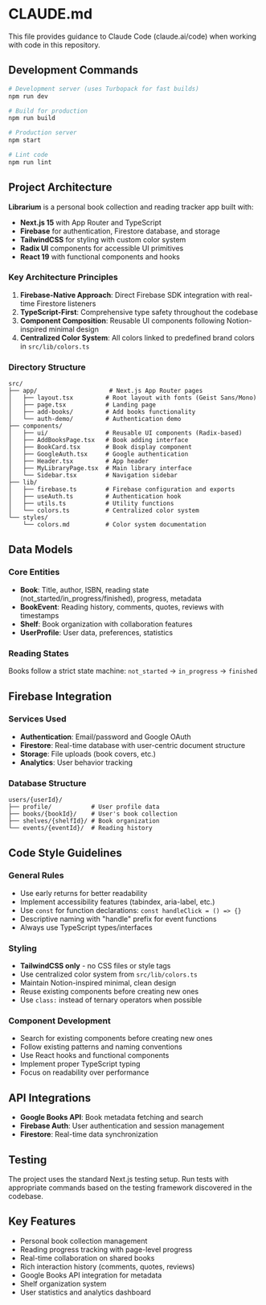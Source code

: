 # CLAUDE.md

This file provides guidance to Claude Code (claude.ai/code) when working with code in this repository.

## Development Commands

```bash
# Development server (uses Turbopack for fast builds)
npm run dev

# Build for production
npm run build

# Production server
npm start

# Lint code
npm run lint
```

## Project Architecture

**Librarium** is a personal book collection and reading tracker app built with:

- **Next.js 15** with App Router and TypeScript
- **Firebase** for authentication, Firestore database, and storage
- **TailwindCSS** for styling with custom color system
- **Radix UI** components for accessible UI primitives
- **React 19** with functional components and hooks

### Key Architecture Principles

1. **Firebase-Native Approach**: Direct Firebase SDK integration with real-time Firestore listeners
2. **TypeScript-First**: Comprehensive type safety throughout the codebase
3. **Component Composition**: Reusable UI components following Notion-inspired minimal design
4. **Centralized Color System**: All colors linked to predefined brand colors in `src/lib/colors.ts`

### Directory Structure

```
src/
├── app/                    # Next.js App Router pages
│   ├── layout.tsx         # Root layout with fonts (Geist Sans/Mono)
│   ├── page.tsx           # Landing page
│   ├── add-books/         # Add books functionality
│   └── auth-demo/         # Authentication demo
├── components/
│   ├── ui/                # Reusable UI components (Radix-based)
│   ├── AddBooksPage.tsx   # Book adding interface
│   ├── BookCard.tsx       # Book display component
│   ├── GoogleAuth.tsx     # Google authentication
│   ├── Header.tsx         # App header
│   ├── MyLibraryPage.tsx  # Main library interface
│   └── Sidebar.tsx        # Navigation sidebar
├── lib/
│   ├── firebase.ts        # Firebase configuration and exports
│   ├── useAuth.ts         # Authentication hook
│   ├── utils.ts           # Utility functions
│   └── colors.ts          # Centralized color system
└── styles/
    └── colors.md          # Color system documentation
```

## Data Models

### Core Entities

- **Book**: Title, author, ISBN, reading state (not_started/in_progress/finished), progress, metadata
- **BookEvent**: Reading history, comments, quotes, reviews with timestamps
- **Shelf**: Book organization with collaboration features
- **UserProfile**: User data, preferences, statistics

### Reading States
Books follow a strict state machine: `not_started` → `in_progress` → `finished`

## Firebase Integration

### Services Used
- **Authentication**: Email/password and Google OAuth
- **Firestore**: Real-time database with user-centric document structure
- **Storage**: File uploads (book covers, etc.)
- **Analytics**: User behavior tracking

### Database Structure
```
users/{userId}/
├── profile/           # User profile data
├── books/{bookId}/    # User's book collection
├── shelves/{shelfId}/ # Book organization
└── events/{eventId}/  # Reading history
```

## Code Style Guidelines

### General Rules
- Use early returns for better readability
- Implement accessibility features (tabindex, aria-label, etc.)
- Use `const` for function declarations: `const handleClick = () => {}`
- Descriptive naming with "handle" prefix for event functions
- Always use TypeScript types/interfaces

### Styling
- **TailwindCSS only** - no CSS files or style tags
- Use centralized color system from `src/lib/colors.ts`
- Maintain Notion-inspired minimal, clean design
- Reuse existing components before creating new ones
- Use `class:` instead of ternary operators when possible

### Component Development
- Search for existing components before creating new ones
- Follow existing patterns and naming conventions
- Use React hooks and functional components
- Implement proper TypeScript typing
- Focus on readability over performance

## API Integrations

- **Google Books API**: Book metadata fetching and search
- **Firebase Auth**: User authentication and session management
- **Firestore**: Real-time data synchronization

## Testing

The project uses the standard Next.js testing setup. Run tests with appropriate commands based on the testing framework discovered in the codebase.

## Key Features

- Personal book collection management
- Reading progress tracking with page-level progress
- Real-time collaboration on shared books
- Rich interaction history (comments, quotes, reviews)
- Google Books API integration for metadata
- Shelf organization system
- User statistics and analytics dashboard